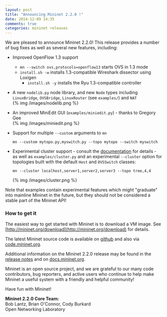 ```yaml
---
layout: post
title: "Announcing Mininet 2.2.0 !"
date: 2014-12-09 14:35
comments: true
categories: mininet releases
---
```

We are pleased to announce Mininet 2.2.0! This release  provides
a number of bug fixes as well as several new features, including:

* Improved OpenFlow 1.3 support

  - `mn --switch ovs,protocols=openflow13` starts OVS in 1.3 mode
  - `install.sh -w` installs 1.3-compatible Wireshark dissector using
    Loxigen
    - `install.sh -y` installs the Ryu 1.3-compatible controller

* A new `nodelib.py` node library, and new `Node` types including
  `LinuxBridge`, `OVSBridge`, `LinuxRouter` (see `examples/`) and `NAT`<br>
  {% img /images/nodelib.png %}

* An improved MiniEdit GUI (`examples/miniedit.py`) - thanks to
  Gregory Gee <br>
  {% img /images/miniedit.png %}

* Support for multiple `--custom` arguments to `mn`

  `mn --custom mytopo.py,myswitch.py --topo mytopo --switch myswitch`

* Experimental cluster support - consult the
  [documentation](http://docs.mininet.org) for details -
  as well as `examples/cluster.py` and an experimental `--cluster`
  option for topologies built with the default `Host` and `OVSSwitch`
  classes:

  `mn --cluster localhost,server1,server2,server3 --topo tree,4,4`

  {% img /images/cluster.png %}

Note that examples contain experimental features which might
"graduate" into mainline Mininet in the future, but they should
not be considered a stable part of the Mininet API!

### How to get it

The easiest way to get started with Mininet is to download a
VM image. See [http://mininet.org/download](http://mininet.org/download)
for details.

The latest Mininet source code is available on
[github]([http://github.com/mininet/mininet) and also via
[code.mininet.org](http://code.mininet.org).

Additional information on the Mininet 2.2.0 release may be found in the
[release notes](http://wiki.mininet.org/Mininet-2.2.0-Release-Notes)
and on [docs.mininet.org](http://docs.mininet.org).

Mininet is an open source project, and we are grateful to our many
code contributors, bug reporters, and active users who continue to
help make Mininet a useful system with a friendly and helpful
community!

Have fun with Mininet!

**Mininet 2.2.0 Core Team:** <br>
Bob Lantz, Brian O'Connor, Cody Burkard <br>
Open Networking Laboratory
